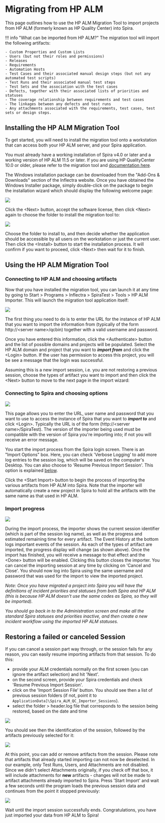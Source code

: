 #  Migrating from HP ALM
This page outlines how to use the HP ALM Migration Tool to import projects from HP ALM (formerly known as HP Quality Center) into Spira.

!!! info "What can be imported from HP ALM?"
    The migration tool will import the following artifacts:

    - Custom Properties and Custom Lists
    - Users (but not their roles and permissions)
    - Releases
    - Requirements
    - Automation Hosts
    - Test Cases and their associated manual design steps (but not any automated test scripts)
    - Test Runs and their associated manual test steps
    - Test Sets and the association with the test cases
    - Defects, together with their associated lists of priorities and statuses
    - The coverage relationship between requirements and test cases
    - The linkages between any defects and test runs
    - Any attachments associated with the requirements, test cases, test sets or design steps.

## Installing the HP ALM Migration Tool
To get started, you will need to install the migration tool onto a workstation that can access both your HP ALM server, and your Spira application.

You must already have a working installation of Spira v4.0 or later and a working version of HP ALM 11.5 or later. If you are using HP QualityCenter 10.0 or older, please refer to the migration tool and [documentation here](../Migrating-from-HP-QualityCenter).

The Windows installation package can be downloaded from the "Add-Ons & Downloads" section of the Inflectra website. Once you have obtained the Windows Installer package, simply double-click on the package to begin the installation wizard which should display the following welcome page:

 ![](img/Migrating_from_HP_ALM_69.png)

Click the <Next\> button, accept the software license, then click <Next\> again to choose the folder to install the migration tool to:

 ![](img/Migrating_from_HP_ALM_70.png)
 
Choose the folder to install to, and then decide whether the application should be accessible by all users on the workstation or just the current user. Then click the <Install\> button to start the installation process. It will confirm if you want to proceed, click <Next\> then wait for it to finish.

## Using the HP ALM Migration Tool


### Connecting to HP ALM and choosing artifacts
Now that you have installed the migration tool, you can launch it at any time by going to Start \> Programs \> Inflectra \> SpiraTest \> Tools \> HP ALM Importer. This will launch the migration tool application itself:

![](img/Migrating_from_HP_ALM_71.png)

The first thing you need to do is to enter the URL for the instance of HP ALM that you want to import the information from (typically of the form http://<server name\>/qcbin) together with a valid username and password.

Once you have entered this information, click the <Authenticate\> button and the list of possible domains and projects will be populated. Select the HP ALM domain and project that you want to ***import from*** and click the <Login\> button. If the user has permission to access this project, you will be see a message that the login was successful. 

Assuming this is a new import session, i.e. you are not restoring a previous session, choose the types of artifact you want to import and then click the <Next\> button to move to the next page in the import wizard:

### Connecting to Spira and choosing options
 ![](img/Migrating_from_HP_ALM_72.png)
 
This page allows you to enter the URL, user name and password that you want to use to access the instance of Spira that you want to ***import to*** and click <Login\>. Typically the URL is of the form (http://<server name\>/SpiraTest). The version of the importer being used must be compatible with the version of Spira you're importing into; if not you will receive an error message.

You start the import process from the Spira login screen. There is an "Import Options" box. Here, you can check 'Verbose Logging' to add more log entries to the session log, which will be saved on the computer's Desktop. You can also choose to  'Resume Previous Import Session'. This option is explained [below](#restoring-a-failed-or-canceled-session).

Click the <Start Import\> button to begin the process of importing the various artifacts from HP ALM into Spira. Note that the importer will automatically create a new project in Spira to hold all the artifacts with the same name as that used in HP ALM.

### Import progress
![](img/Migrating_from_HP_ALM_73.png)

During the import process, the importer shows the current session identifier (which is part of the session log name), as well as the progress and estimated remaining time for every artifact. The Event History at the bottom logs important events of the session. As each of the types of artifact are imported, the progress display will change (as shown above). Once the import has finished, you will receive a message to that effect and the <Done\> button will be enabled. Clicking this button closes the importer. You can cancel the importing session at any time by clicking on 'Cancel and Close'. You should now log into Spira using the same username and password that was used for the import to view the imported project.

*Note: Once you have migrated a project into Spira you will have the definitions of incident priorities and statuses from both Spira and HP ALM (this is because HP ALM doesn't use the same codes as Spira, so they will be imported).*

*You should go back in to the Administration screen and make all the standard Spira statuses and priorities inactive, and then create a new incident workflow using the imported HP ALM statuses.*

## Restoring a failed or canceled Session

If you can cancel a session part way through, or the session fails for any reason, you can easily resume importing artifacts from that session. To do this:

- provide your ALM credentials normally on the first screen (you can ignore the artifact selection) and hit 'Next'. 
- on the second screen, provide your Spira credentials and check 'Resume Previous Import Session'. 
- click on the 'Import Session File' button. You should see then a list of previous session folders (if not, point it to `ApplicationData]\Spira_ALM_QC_Importer_Sessions`). 
- select the folder > header.log file that corresponds to the session being restored, based on the date and time

![](img/Migrating_from_HP_ALM_74.png)

You should see then the identification of the session, followed by the artifacts previously selected for it:

![](img/Migrating_from_HP_ALM_75.png)

At this point, you can add or remove artifacts from the session. Please note that artifacts that already started importing can not now be deselected. In our example, only Test Runs, Users, and Attachments are not disabled. Since we didn't select Attachments originally, if you check off that box, it will include attachments for **new** artifacts - changes will not be made to artifact attachments already imported to Spira. Press 'Start Import' and wait a few seconds until the program loads the previous session data and continues from the point it stopped previously:

![](img/Migrating_from_HP_ALM_76.png)

Wait until the import session successfully ends. Congratulations, you have just imported your data from HP ALM to Spira!